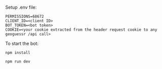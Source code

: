Setup .env file:
```
PERMISSIONS=68672
CLIENT_ID=<client ID>
BOT_TOKEN=<bot token>
COOKIE=<your cookie extracted from the header request cookie to any geoguessr /api call>
```

To start the bot:
```
npm install
```

```
npm run dev
```

